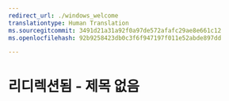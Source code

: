 ```yaml
---
redirect_url: ./windows_welcome
translationtype: Human Translation
ms.sourcegitcommit: 3491d21a31a92f0a97de572afafc29ae8e661c12
ms.openlocfilehash: 92b9258423db0c3f6f947197f011e52abde897dd

---
```


# 리디렉션됨 - 제목 없음


<!--HONumber=Jun16_HO4-->


